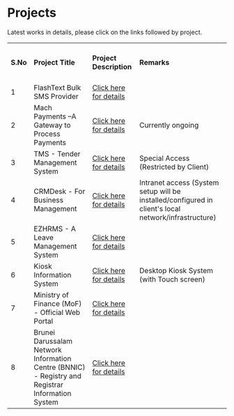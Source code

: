 # Projects
Latest works in details, please click on the links followed by project.

<table width="100%" class="table table-striped">
 <tr>
 <td><h4>S.No</h4></td>
 <td><h4>Project Title</h4></td>
 <td><h4>Project Description</h4></td>
 <td><h4>Remarks</h4></td>
 
 </tr>
 
 <tr>
 <td>1</td>
 <td>FlashText Bulk SMS Provider</td>
 <td><a href="https://github.com/saidasoft/projects/tree/master/flashtext">Click here for details</a></td>
 <td>&nbsp;</td>
 </tr>
 
 <tr>
 <td>2</td>
 <td>Mach Payments –A Gateway to Process Payments</td>
 <td><a href="https://github.com/saidasoft/projects/tree/master/machpayments">Click here for details</a></td>
 <td>Currently ongoing</td>
 </tr>
 
 <tr>
 <td>3</td>
 <td>TMS - Tender Management System</td>
 <td><a href="https://github.com/saidasoft/projects/tree/master/tms">Click here for details</a></td>
 <td>Special Access (Restricted by Client)</td>
 </tr>
 
 <tr>
 <td>4</td>
 <td>CRMDesk - For Business Management</td>
 <td><a href="https://github.com/saidasoft/projects/tree/master/crmdesk">Click here for details</a></td>
 <td>Intranet access (System setup will be installed/configured in client's local network/infrastructure)</td>
 </tr>
 
 <tr>
 <td>5</td>
 <td>EZHRMS - A Leave Management System</td>
 <td><a href="https://github.com/saidasoft/projects/tree/master/ezhrms">Click here for details</a></td>
 <td>&nbsp;</td>
 </tr>
 
 <tr>
 <td>6</td>
 <td>Kiosk Information System </td>
 <td><a href="https://github.com/saidasoft/projects/tree/master/kiosk">Click here for details</a></td>
 <td>Desktop Kiosk System (with Touch screen)</td>
 </tr>
 
 <tr>
 <td>7</td>
 <td>Ministry of Finance (MoF) - Official Web Portal</td>
 <td><a href="https://github.com/saidasoft/projects/tree/master/mof">Click here for details</a></td>
 <td>&nbsp;</td>
 </tr>
 
  
 <tr>
 <td>8</td>
 <td>Brunei Darussalam Network Information Centre   (BNNIC) - Registry and Registrar Information System</td>
 <td><a href="https://github.com/saidasoft/projects/tree/master/bnnic">Click here for details</a></td>
 <td>&nbsp;</td>
 </tr>
 
 
 
</table>
